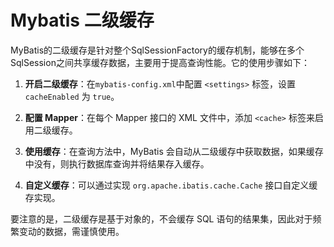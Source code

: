 # Mybatis 二级缓存

MyBatis的二级缓存是针对整个SqlSessionFactory的缓存机制，能够在多个SqlSession之间共享缓存数据，主要用于提高查询性能。它的使用步骤如下：

1. **开启二级缓存**：在`mybatis-config.xml`中配置 `<settings>` 标签，设置 `cacheEnabled` 为 `true`。

2. **配置 Mapper**：在每个 Mapper 接口的 XML 文件中，添加 `<cache>` 标签来启用二级缓存。

3. **使用缓存**：在查询方法中，MyBatis 会自动从二级缓存中获取数据，如果缓存中没有，则执行数据库查询并将结果存入缓存。

4. **自定义缓存**：可以通过实现 `org.apache.ibatis.cache.Cache` 接口自定义缓存实现。

要注意的是，二级缓存是基于对象的，不会缓存 SQL 语句的结果集，因此对于频繁变动的数据，需谨慎使用。
